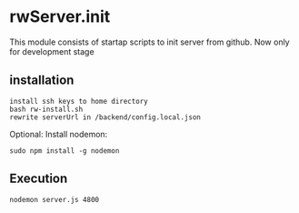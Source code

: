 # rwServer.init

This module consists of startap scripts to init server from github.
Now only for development stage

## installation

```
install ssh keys to home directory
bash rw-install.sh
rewrite serverUrl in /backend/config.local.json
```

Optional: Install nodemon:

```
sudo npm install -g nodemon
```

## Execution

```
nodemon server.js 4800
```
